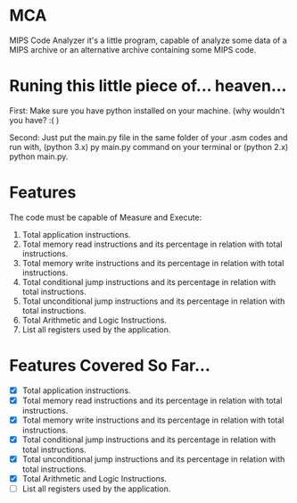 # MCA

MIPS Code Analyzer it's a little program, capable of analyze some data of a MIPS archive or an alternative archive containing some MIPS code.

# Runing this little piece of... heaven...

First: Make sure you have python installed on your machine. (why wouldn't you have? :( )

Second: Just put the main.py file in the same folder of your .asm codes and run with, (python 3.x) py main.py command on your terminal or (python 2.x) python main.py.

# Features

The code must be capable of Measure and Execute:

1. Total application instructions. 
2. Total memory read instructions and its percentage in relation with total instructions.
3. Total memory write instructions and its percentage in relation with total instructions.
4. Total conditional jump instructions and its percentage in relation with total instructions.
5. Total unconditional jump instructions and its percentage in relation with total instructions.
6. Total Arithmetic and Logic Instructions.
7. List all registers used by the application.

# Features Covered So Far...
- [x] Total application instructions.
- [x] Total memory read instructions and its percentage in relation with total instructions.
- [x] Total memory write instructions and its percentage in relation with total instructions.
- [x] Total conditional jump instructions and its percentage in relation with total instructions.
- [x] Total unconditional jump instructions and its percentage in relation with total instructions.
- [x] Total Arithmetic and Logic Instructions.
- [ ] List all registers used by the application.
